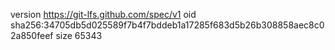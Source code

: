 version https://git-lfs.github.com/spec/v1
oid sha256:34705db5d025589f7b4f7bddeb1a17285f683d5b26b308858aec8c02a850feef
size 65343
